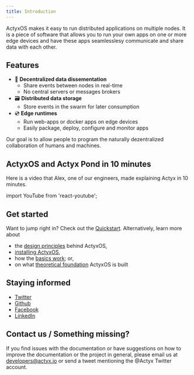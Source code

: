 ```yaml
---
title: Introduction
---
```


ActyxOS makes it easy to run distributed applications on multiple nodes. It is a piece of software that allows you to run your own apps on one or more edge devices and have these apps seamlesslesy communicate and share data with each other.

## Features

- 💌 **Decentralized data dissementation**
  - Share events between nodes in real-time
  - No central servers or messages brokers
- 🗃 **Distributed data storage**
  - Store events in the swarm for later consumption
- 💿 **Edge runtimes**
  - Run web-apps or docker apps on edge devices
  - Easily package, deploy, configure and monitor apps

Our goal is to allow people to program the naturally dezentralized collaboration of humans and machines.

## ActyxOS and Actyx Pond in 10 minutes

Here is a video that Alex, one of our engineers, made explaining Actyx in 10 minutes.

import YouTube from 'react-youtube';

<div className="embedded-yt-wrapper">
<YouTube
  videoId="T36Gsae9woo"
  className="embedded-yt-iframe"
  opts={{
    playerVars: { autoplay: 0 },
  }}
/>
</div>

## Get started

Want to jump right in? Check out the [Quickstart](../quickstart.md). Alternatively, learn more about

- the [design principles](design-principles.md) behind ActyxOS,
- [installing ActyxOS](getting-started/installation.md),
- how the [basics work](guides/swarms); or,
- on what [theoretical foundation](theoretical-foundation/distributed-systems.md) ActyxOS is built

## Staying informed

- [Twitter](https://twitter.com/actyx)
- [Github](https://github.com/actyx)
- [Facebook](https://www.facebook.com/actyx/)
- [LinkedIn](https://www.linkedin.com/company/actyx/)

## Contact us / Something missing?

If you find issues with the documentation or have suggestions on how to improve the documentation or the project in general, please email us at developers@actyx.io or send a tweet mentioning the @Actyx Twitter account.
